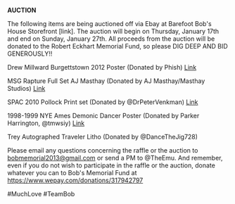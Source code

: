 **AUCTION**

The following items are being auctioned off via Ebay at Barefoot Bob's House
Storefront [link].  The auction will begin on Thursday, January 17th and end
on Sunday, January 27th.  All proceeds from the auction will be donated to the
Robert Eckhart Memorial Fund, so please DIG DEEP AND BID GENEROUSLY!!

Drew Millward Burgettstown 2012 Poster (Donated by Phish)
[Link](http://expressobeans.com/public/detail.php/153123)

MSG Rapture Full Set AJ Masthay (Donated by AJ Masthay/Masthay Studios)
[Link](http://expressobeans.com/public/detail.php/143832)

SPAC 2010 Pollock Print set (Donated by @DrPeterVenkman)
[Link](http://expressobeans.com/public/detail.php/123180)

1998-1999 NYE Ames Demonic Dancer Poster (Donated by Parker Harrington,
@tmwsiy) [Link](http://expressobeans.com/public/detail.php/26)

Trey Autographed Traveler Litho (Donated by @DanceTheJig728)

Please email any questions concerning the raffle or the auction to
[bobmemorial2013@gmail.com](mailto:bobmemorial2013@gmail.com) or send a PM to
@TheEmu.  And remember, even if you do not wish to participate in the raffle
or the auction, donate whatever you can to Bob's Memorial Fund at
<https://www.wepay.com/donations/317942797>

\#MuchLove \#TeamBob
